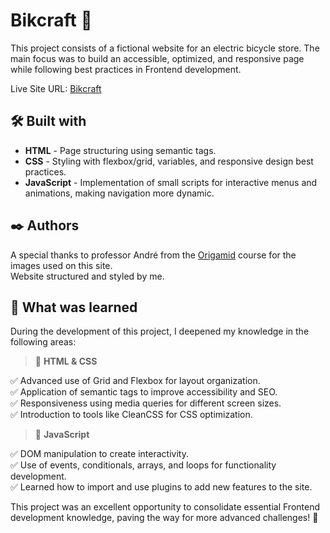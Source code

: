 # Bikcraft 🚴

This project consists of a fictional website for an electric bicycle store. The main focus was to build an accessible, optimized, and responsive page while following best practices in Frontend development.

Live Site URL: [Bikcraft](https://gabrielfelps.github.io/Bikcraft/)

## 🛠️ Built with

* **HTML** - Page structuring using semantic tags.  
* **CSS** - Styling with flexbox/grid, variables, and responsive design best practices.  
* **JavaScript** - Implementation of small scripts for interactive menus and animations, making navigation more dynamic.  

## ✒️ Authors

A special thanks to professor André from the [Origamid](https://www.origamid.com/) course for the images used on this site.<br>
Website structured and styled by me.

## 📝 What was learned

During the development of this project, I deepened my knowledge in the following areas:

> 📌 **HTML & CSS**

✅ Advanced use of Grid and Flexbox for layout organization.  
✅ Application of semantic tags to improve accessibility and SEO.  
✅ Responsiveness using media queries for different screen sizes.  
✅ Introduction to tools like CleanCSS for CSS optimization.  

> 📌 **JavaScript**

✅ DOM manipulation to create interactivity.  
✅ Use of events, conditionals, arrays, and loops for functionality development.  
✅ Learned how to import and use plugins to add new features to the site.  

This project was an excellent opportunity to consolidate essential Frontend development knowledge, paving the way for more advanced challenges! 🚀
